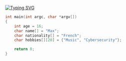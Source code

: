 [![Typing SVG](https://readme-typing-svg.demolab.com?font=Fira+Code&pause=1000&color=F7F7F7&width=435&lines=UwU)](https://git.io/typing-svg)


```c
int main(int argc, char *argv[])
{
    int age = 16;
    char name[] = "Max";
    char nationality[] = "French";
    char hobbies[][20] = {"Music", "Cybersecurity"};

    return 0;
}
